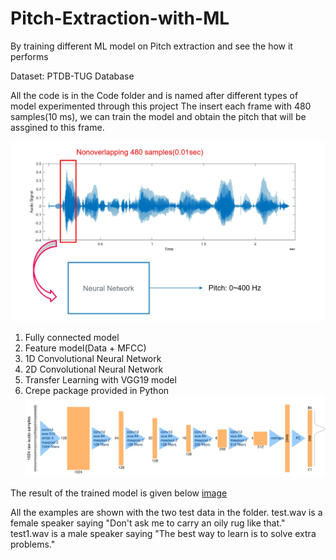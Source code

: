 # Pitch-Extraction-with-ML
By training different ML model on Pitch extraction and see the how it performs

Dataset: PTDB-TUG Database

All the code is in the Code folder and is named after different types of model experimented through this project
The insert each frame with 480 samples(10 ms), we can train the model and obtain the pitch that will be assgined to this frame. 

![alt text](img/1.jpg)

1. Fully connected model
3. Feature model(Data + MFCC)
5. 1D Convolutional Neural Network
7. 2D Convolutional Neural Network
6. Transfer Learning with VGG19 model
7. Crepe package provided in Python
![alt text](img/56.jpg)

The result of the trained model is given below
[image](img/5.jpg)

All the examples are shown with the two test data in the folder. 
test.wav is a female speaker saying "Don't ask me to carry an oily rug like that."
test1.wav is a male speaker saying "The best way to learn is to solve extra problems."
